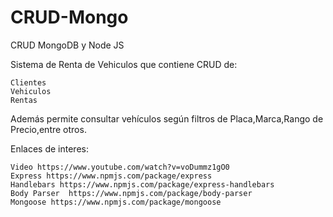 # CRUD-Mongo
CRUD MongoDB y Node JS

Sistema de Renta de Vehiculos que contiene CRUD de:

	Clientes
	Vehiculos
	Rentas

Además permite consultar vehículos según filtros de Placa,Marca,Rango de Precio,entre otros.

Enlaces de interes:

	Video https://www.youtube.com/watch?v=voDummz1gO0
	Express https://www.npmjs.com/package/express
	Handlebars https://www.npmjs.com/package/express-handlebars 
	Body Parser  https://www.npmjs.com/package/body-parser
	Mongoose https://www.npmjs.com/package/mongoose

